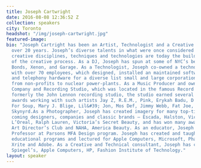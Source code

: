 ```yaml
---
title: Joseph Cartwright
date: 2016-08-08 12:36:52 Z
collection: speakers
city: Toronto
headshot: "/img/joseph-cartwright.jpg"
featured-image:
bio: "Joseph Cartright has been an Artist, Technologist and a Creative Vanguard for
  over 20 years. Joseph’s diverse talents in what were once considered disconnected
  creative disciplines, techniques and technologies are today the building blocks
  of the creative process. As a DJ, Joseph has spun at some of NYC’s best clubs –
  Bonds, Xenon, and Garage. As a Technologist, Joseph co-owned a technology company
  with over 70 employees, which designed, installed an maintained software, computer
  and telephony hardware for a diverse list small and large corporations, ranging
  from non-profits to nuclear power-plants. As a Music Producer and owner of a Production
  Company and Recording Studio, which was located in the famous Record Planet space,
  formerly the John Lennon recording studio, the studio earned several gold and platinum
  awards working with such artists Jay Z, R.E.M., Pink, Erykah Badu, D'Angelo, Bowling
  For Soup, Mary J. Blige, Lil&#39; Jon, Mos Def, Jimmy Webb, Fat Joe, and Lynyrd
  Skynyrd.As a Photographer, Joseph has created imagery for many top-tier and up and
  coming designers, companies and classic brands – Escada, Halston, Victoria’s Secret,
  L’Oreal, Ralph Lauren, Victoria’s Secret Beauty, and has won many awards – PDN,
  Art Director’s Club and NAHA, America Beauty. As an educator, Joseph is an Adjunct
  Professor at Parsons MFA Design program. Joseph has created and taught artist based
  educational programs and lectured for Apple Computers, Microsoft, Phase One, HP,
  Xrite and Adobe. As a Creative and Technical consultant, Joseph has consulted for
  Spiegel’s, Apple Computers, HP, Fashion Institute of Technology."
layout: speaker
---
```


